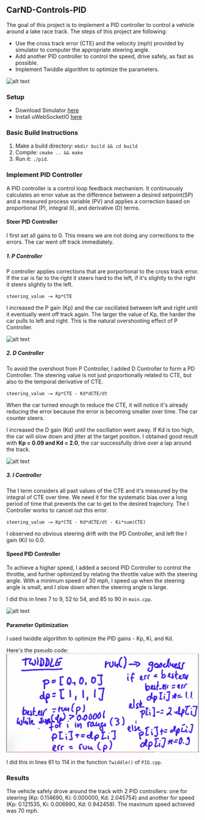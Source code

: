 ## CarND-Controls-PID

The goal of this project is to implement a PID controller to control a vehicle around a lake race track. The steps of this project are following:

* Use the cross track error (CTE) and the velocity (mph) provided by simulator to computer the appropriate steering angle.
* Add another PID controller to control the speed, drive safely, as fast as possible.
* Implement Twiddle algorithm to optimize the parameters.

[//]: # (Image References)
[image1]: ./images/twiddle.png
[image2]: ./images/p.gif
[image3]: ./images/pd.gif
[image4]: ./images/speed.gif


![alt text][image4]

### Setup
* Download Simulator [here](https://github.com/udacity/self-driving-car-sim/releases)
* Install uWebSocketIO [here](https://github.com/uWebSockets/uWebSockets)

### Basic Build Instructions
1. Make a build directory: `mkdir build && cd build`
2. Compile: `cmake .. && make`
3. Run it: `./pid`. 

### Implement PID Controller

A PID controller is a control loop feedback mechanism. It continuously calculates an error value as the difference between a desired setpoint(SP) and a measured process variable (PV) and applies a correction based on proportional (P), integral (I), and derivative (D) terms.

#### Steer PID Controller

I first set all gains to 0. This means we are not doing any corrections to the errors. The car went off track immediately.

##### 1. P Controller
P controller applies corrections that are porportional to the cross track error. If the car is far to the right it steers hard to the left, if it's slightly to the right it steers slightly to the left.

```
steering_value -= Kp*CTE
```

I increased the P gain (Kp) and the car oscillated between left and right until it eventually went off track again. The larger the value of Kp, the harder the car pulls to left and right. This is the natural overshooting effect of P Controller. 

![alt text][image2]

##### 2. D Controller
To avoid the overshoot from P Controller, I added D Controller to form a PD Controller. The steering value is not just proportionally related to CTE, but also to the temporal derivative of CTE.

```
steering_value -= Kp*CTE - Kd*dCTE/dt
```

When the car turned enough to reduce the CTE, it will notice it's already reducing the error because the error is becoming smaller over time. The car counter steers.

I increased the D gain (Kd) until the oscillation went away. If Kd is too high, the car will slow down and jitter at the target position. I obtained good result with **Kp = 0.09 and Kd = 2.0**, the car successfully drive over a lap around the track.

![alt text][image3]

##### 3. I Controller
The I term considers all past values of the CTE and it's measured by the integral of CTE over time. We need it for the systematic bias over a long period of time that prevents the car to get to the desired trajectory. The I Controller works to cancel out this error.

```
steering_value -= Kp*CTE - Kd*dCTE/dt - Ki*sum(CTE)
```

I observed no obvious steering drift with the PD Controller, and left the I gain (Ki) to 0.0.


#### Speed PID Controller
To achieve a higher speed, I added a second PID Controller to control the throttle, and further optimized by relating the throttle value with the steering angle. With a minimum speed of 30 mph, I speed up when the steering angle is small, and I slow down when the steering angle is large.
 
I did this in lines 7 to 9, 52 to 54, and 85 to 90 in `main.cpp`.

![alt text][image4]

#### Parameter Optimization
I used twiddle algorithm to optimize the PID gains - Kp, Ki, and Kd.

Here's the pseudo code:
![alt text][image1]

I did this in lines 61 to 114 in the function `Twiddle()` of `PID.cpp`.

### Results
The vehicle safely drove around the track with 2 PID controllers: one for steering (Kp: 0.114690, Ki: 0.000000, Kd: 2.045754) and another for speed (Kp: 0.121535, Ki: 0.006990, Kd: 0.942458). The maximum speed achieved was 70 mph.